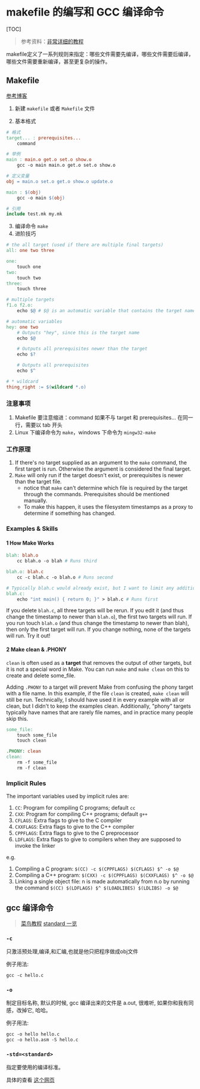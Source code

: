 # makefile 的编写和 GCC 编译命令

[TOC]

> 参考资料：[非常详细的教程](https://makefiletutorial.com/)

makefile定义了一系列规则来指定：哪些文件需要先编译，哪些文件需要后编译，哪些文件需要重新编译，甚至更复杂的操作。

## Makefile

[参考博客](https://zhuanlan.zhihu.com/p/61407372)

1. 新建 `makefile` 或者 `Makefile` 文件

2. 基本格式

```makefile
# 格式
target... : prerequisites...
    command

# 举例
main : main.o get.o set.o show.o
    gcc -o main main.o get.o set.o show.o

# 定义变量
obj = main.o set.o get.o show.o update.o

main : $(obj)
    gcc -o main $(obj)

# 引用
include test.mk my.mk
```

3. 编译命令 `make`
4. 进阶技巧

```makefile
# the all target (used if there are multiple final targets)
all: one two three

one:
    touch one
two:
    touch two
three:
    touch three

# multiple targets
f1.o f2.o:
	echo $@ # $@ is an automatic variable that contains the target name

# automatic variables
hey: one two
	# Outputs "hey", since this is the target name
	echo $@

	# Outputs all prerequisites newer than the target
	echo $?

	# Outputs all prerequisites
	echo $^

# * wildcard
thing_right := $(wildcard *.o)
```


### 注意事项

1. Makefile 要注意缩进：command 如果不与 target 和 prerequisites... 在同一行，需要以 tab 开头
2. Linux 下编译命令为 `make`，windows 下命令为 `mingw32-make`

### 工作原理

1. If there's no target supplied as an argument to the `make` command, the first target is run. Otherwise the argument is considered the final target.
2. `Make` will only run if the target doesn't exist, or prerequisites is newer than the target file.
    - notice that `make` can't determine which file is required by the target through the commands. Prerequisites should be mentioned manually.
    - To make this happen, it uses the filesystem timestamps as a proxy to determine if something has changed. 

### Examples & Skills

#### 1 How Make Works

```makefile
blah: blah.o
	cc blah.o -o blah # Runs third

blah.o: blah.c
	cc -c blah.c -o blah.o # Runs second

# Typically blah.c would already exist, but I want to limit any additional required files
blah.c:
	echo "int main() { return 0; }" > blah.c # Runs first
```

If you delete `blah.c`, all three targets will be rerun. If you edit it (and thus change the timestamp to newer than `blah.o`), the first two targets will run. If you run touch `blah.o` (and thus change the timestamp to newer than blah), then only the first target will run. If you change nothing, none of the targets will run. Try it out!

#### 2 Make clean & .PHONY


`clean` is often used as a **target** that removes the output of other targets, but it is not a special word in Make. You can run `make` and `make clean` on this to create and delete some_file.

Adding `.PHONY` to a target will prevent Make from confusing the phony target with a file name. In this example, if the file `clean` is created, `make clean` will still be run. Technically, I should have used it in every example with all or clean, but I didn't to keep the examples clean. Additionally, "phony" targets typically have names that are rarely file names, and in practice many people skip this.

```makefile
some_file:
	touch some_file
	touch clean

.PHONY: clean
clean:
	rm -f some_file
	rm -f clean
```

### Implicit Rules

The important variables used by implicit rules are:

1. `CC`: Program for compiling C programs; default `cc`
1. `CXX`: Program for compiling C++ programs; default `g++`
1. `CFLAGS`: Extra flags to give to the C compiler
1. `CXXFLAGS`: Extra flags to give to the C++ compiler
1. `CPPFLAGS`: Extra flags to give to the C preprocessor
1. `LDFLAGS`: Extra flags to give to compilers when they are supposed to invoke the linker

e.g.

1. Compiling a C program: `$(CC) -c $(CPPFLAGS) $(CFLAGS) $^ -o $@`
1. Compiling a C++ program: `$(CXX) -c $(CPPFLAGS) $(CXXFLAGS) $^ -o $@`
1. Linking a single object file: n is made automatically from n.o by running the command `$(CC) $(LDFLAGS) $^ $(LOADLIBES) $(LDLIBS) -o $@`

## gcc 编译命令

> [菜鸟教程](https://www.runoob.com/w3cnote/gcc-parameter-detail.html)
> [standard 一览](http://c.biancheng.net/view/8053.html)

### `-c`

只激活预处理,编译,和汇编,也就是他只把程序做成obj文件

例子用法:

```makefile
gcc -c hello.c 
```

### `-o`

制定目标名称, 默认的时候, gcc 编译出来的文件是 a.out, 很难听, 如果你和我有同感，改掉它, 哈哈。

例子用法:

```makefile
gcc -o hello hello.c
gcc -o hello.asm -S hello.c
```

### `-std=<standard>`

指定要使用的编译标准。

具体的查看 [这个网页](http://c.biancheng.net/view/8053.html)